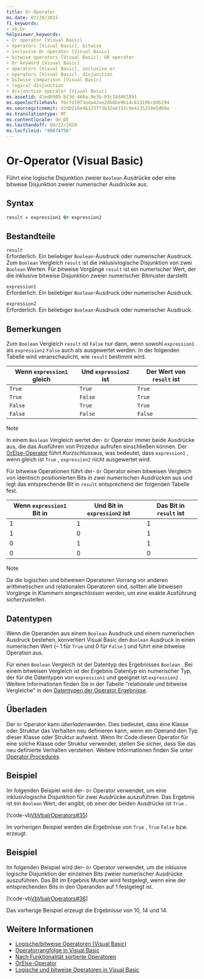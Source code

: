 ```yaml
---
title: Or-Operator
ms.date: 07/20/2015
f1_keywords:
- vb.Or
helpviewer_keywords:
- Or operator [Visual Basic]
- operators [Visual Basic], bitwise
- inclusive Or operator [Visual Basic]
- bitwise operators [Visual Basic], OR operator
- Or keyword [Visual Basic]
- operators [Visual Basic], inclusive or
- operators [Visual Basic], disjunction
- bitwise comparison [Visual Basic]
- logical disjunction
- disjunction operator [Visual Basic]
ms.assetid: 41ed6905-bf3d-468a-9e3b-03c10d461891
ms.openlocfilehash: f6cfd1073ada42aa2db8be9b14c81319bc0db294
ms.sourcegitcommit: d2db216e46323f73b32ae312c9e4135258e5d68e
ms.translationtype: MT
ms.contentlocale: de-DE
ms.lasthandoff: 09/22/2020
ms.locfileid: "90874756"
---
```

# <a name="or-operator-visual-basic"></a>Or-Operator (Visual Basic)

Führt eine logische Disjunktion zweier `Boolean` Ausdrücke oder eine bitweise Disjunktion zweier numerischer Ausdrücke aus.  
  
## <a name="syntax"></a>Syntax  
  
```vb  
result = expression1 Or expression2  
```  
  
## <a name="parts"></a>Bestandteile  

 `result`  
 Erforderlich. Ein beliebiger `Boolean`-Ausdruck oder numerischer Ausdruck. Zum `Boolean` Vergleich `result` ist die inklusivlogische Disjunktion von zwei `Boolean` Werten. Für bitweise Vorgänge `result` ist ein numerischer Wert, der die inklusive bitweise Disjunktion zweier numerischer Bitmuster darstellt.  
  
 `expression1`  
 Erforderlich. Ein beliebiger `Boolean`-Ausdruck oder numerischer Ausdruck.  
  
 `expression2`  
 Erforderlich. Ein beliebiger `Boolean`-Ausdruck oder numerischer Ausdruck.  
  
## <a name="remarks"></a>Bemerkungen  

 Zum `Boolean` Vergleich `result` ist `False` nur dann, wenn sowohl `expression1` als `expression2` `False` auch als ausgewertet werden. In der folgenden Tabelle wird veranschaulicht, wie `result` bestimmt wird.  
  
|Wenn `expression1` gleich |Und `expression2` ist|Der Wert von `result` ist|  
|-------------------------|--------------------------|------------------------------|  
|`True`|`True`|`True`|  
|`True`|`False`|`True`|  
|`False`|`True`|`True`|  
|`False`|`False`|`False`|  
  
> [!NOTE]
> In einem `Boolean` Vergleich wertet der- `Or` Operator immer beide Ausdrücke aus, die das Ausführen von Prozedur aufrufen einschließen können. Der [OrElse-Operator](orelse-operator.md) führt *Kurzschluss*aus, was bedeutet, dass `expression1` , wenn gleich ist `True` , `expression2` nicht ausgewertet wird.  
  
 Für bitweise Operationen führt der- `Or` Operator einen bitweisen Vergleich von identisch positionierten Bits in zwei numerischen Ausdrücken aus und legt das entsprechende Bit in `result` entsprechend der folgenden Tabelle fest.  
  
|Wenn `expression1` Bit in|Und Bit in `expression2` ist|Das Bit in `result` ist|  
|--------------------------------|---------------------------------|----------------------------|  
|1|1|1|  
|1|0|1|  
|0|1|1|  
|0|0|0|  
  
> [!NOTE]
> Da die logischen und bitweisen Operatoren Vorrang vor anderen arithmetischen und relationalen Operatoren sind, sollten alle bitweisen Vorgänge in Klammern eingeschlossen werden, um eine exakte Ausführung sicherzustellen.  
  
## <a name="data-types"></a>Datentypen  

 Wenn die Operanden aus einem `Boolean` Ausdruck und einem numerischen Ausdruck bestehen, konvertiert Visual Basic den `Boolean` Ausdruck in einen numerischen Wert (– 1 für `True` und 0 für `False` ) und führt eine bitweise Operation aus.  
  
 Für einen `Boolean` Vergleich ist der Datentyp des Ergebnisses `Boolean` . Bei einem bitweisen Vergleich ist der Ergebnis Datentyp ein numerischer Typ, der für die Datentypen von `expression1` und geeignet ist `expression2` . Weitere Informationen finden Sie in der Tabelle "relationale und bitweise Vergleiche" in den [Datentypen der Operator Ergebnisse](data-types-of-operator-results.md).  
  
## <a name="overloading"></a>Überladen  

 Der `Or` Operator kann *überladen*werden. Dies bedeutet, dass eine Klasse oder Struktur das Verhalten neu definieren kann, wenn ein Operand den Typ dieser Klasse oder Struktur aufweist. Wenn Ihr Code diesen Operator für eine solche Klasse oder Struktur verwendet, stellen Sie sicher, dass Sie das neu definierte Verhalten verstehen. Weitere Informationen finden Sie unter [Operator Procedures](../../programming-guide/language-features/procedures/operator-procedures.md).  
  
## <a name="example"></a>Beispiel  

 Im folgenden Beispiel wird der- `Or` Operator verwendet, um eine inklusivlogische Disjunktion für zwei Ausdrücke auszuführen. Das Ergebnis ist ein `Boolean` Wert, der angibt, ob einer der beiden Ausdrücke ist `True` .  
  
 [!code-vb[VbVbalrOperators#35](~/samples/snippets/visualbasic/VS_Snippets_VBCSharp/VbVbalrOperators/VB/Class1.vb#35)]  
  
 Im vorherigen Beispiel werden die Ergebnisse von `True` , `True` `False` bzw. erzeugt.  
  
## <a name="example"></a>Beispiel  

 Im folgenden Beispiel wird der- `Or` Operator verwendet, um die inklusive logische Disjunktion der einzelnen Bits zweier numerischer Ausdrücke auszuführen. Das Bit im Ergebnis Muster wird festgelegt, wenn eine der entsprechenden Bits in den Operanden auf 1 festgelegt ist.  
  
 [!code-vb[VbVbalrOperators#36](~/samples/snippets/visualbasic/VS_Snippets_VBCSharp/VbVbalrOperators/VB/Class1.vb#36)]  
  
 Das vorherige Beispiel erzeugt die Ergebnisse von 10, 14 und 14.  
  
## <a name="see-also"></a>Weitere Informationen

- [Logische/bitweise Operatoren (Visual Basic)](logical-bitwise-operators.md)
- [Operatorrangfolge in Visual Basic](operator-precedence.md)
- [Nach Funktionalität sortierte Operatoren](operators-listed-by-functionality.md)
- [OrElse-Operator](orelse-operator.md)
- [Logische und bitweise Operatoren in Visual Basic](../../programming-guide/language-features/operators-and-expressions/logical-and-bitwise-operators.md)
